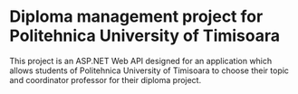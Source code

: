 # Diploma management project for Politehnica University of Timisoara

This project is an ASP.NET Web API designed for an application which allows students of Politehnica University of Timisoara to choose their topic and coordinator professor for their diploma project.
